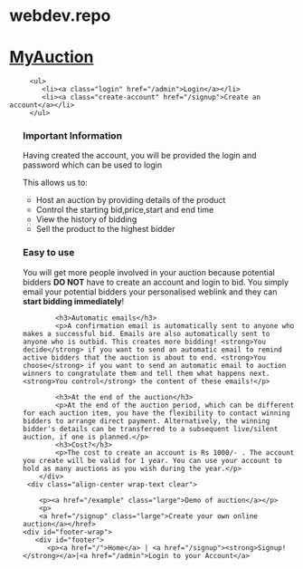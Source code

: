 # webdev.repo
<html xmlns="https://w3schools.org" dir="ltr" lan="en-US">
<head>
<title> Auction Platform  </title>
<meta http-equiv="content-type" content="text/html; charset=UTF-8" />
<meta http-equiv="content-style-type" content="text/css"/>
<meta http-equiv="content-Language" content="en-us" />
<meta name="viewport" content="width=device-width,initial-scale="1.0">
<meta name="revist-after" content="1 day"/>
<meta name="description" content="Auction Platform helps the users to create 
their own account,login,view the details of the product they want to auction,provide
others the chance to place a bid and sell their products." />
<script type="text/javascript" src src=""https://ajax.googleapis.com/ajax/libs/jquery/3.3.1/jquery.min.js">
<script type="text/javascript">
jQuery.noConflict();
jQuery(function() {fadeGall(); });

function fadeGall(){
     jQuery('.gallery').cycle({
	      timeout: 8000;
		  speed: 2000,
		  fx: 'fade'
		  });
		}
		
		var currsym= '$';
</script>
</head>
<body>
<div id="wrap">
    <div id="header">
	     <h1><a href="/">MyAuction</a></h1>
		 
		 <ul>
		    <li><a class="login" href="/admin">Login</a></li>
			<li><a class="create-account" href="/signup">Create an account</a></li>
		 </ul>
</div>
<ul id="content" class="border-bottom static">
     <div class="align-center wrap-text content-text">
     <h3>Important Information</h3>
     <p>Having created the account, you will be provided the login and password which 
        can be used to login</p>
	 <p>This allows us to:</p>
	 <ul>
	    <li>Host an auction by providing details of the product</li>
		<li>Control the starting bid,price,start and end time</li>
		<li>View the history of bidding</li>
		<li>Sell the product to the highest bidder</li>
	 </ul>
	 </div>
	 <div class="column">
        	<h3>Easy to use</h3>
			<p>You will get more people involved in your auction because potential bidders <strong>DO NOT</strong> have to create an account and login to bid. You simply email your potential bidders your personalised weblink and they can <strong>start bidding immediately</strong>!</p>
            
            <h3>Automatic emails</h3>
            <p>A confirmation email is automatically sent to anyone who makes a successful bid. Emails are also automatically sent to anyone who is outbid. This creates more bidding! <strong>You decide</strong> if you want to send an automatic email to remind active bidders that the auction is about to end. <strong>You choose</strong> if you want to send an automatic email to auction winners to congratulate them and tell them what happens next. <strong>You control</strong> the content of these emails!</p>
       
        	<h3>At the end of the auction</h3>
			<p>At the end of the auction period, which can be different for each auction item, you have the flexibility to contact winning bidders to arrange direct payment. Alternatively, the winning bidder's details can be transferred to a subsequent live/silent auction, if one is planned.</p>
            <h3>Cost?</h3>
		    <p>The cost to create an account is Rs 1000/- . The account you create will be valid for 1 year. You can use your account to hold as many auctions as you wish during the year.</p>
		</div>
	 <div class="align-center wrap-text clear">
	  
	    <p><a href="/example" class="large">Demo of auction</a></p>
		<p>
		<a href="/signup" class="large">Create your own online auction</a></href>
	<div id="footer-wrap">
	   <div id="footer">
	      <p><a href="/">Home</a> | <a href="/signup"><strong>Signup!</strong></a>|<a href="/admin">Login to your Account</a>
</script>
</body>
</html>		  
		
			



</body>
</html>
